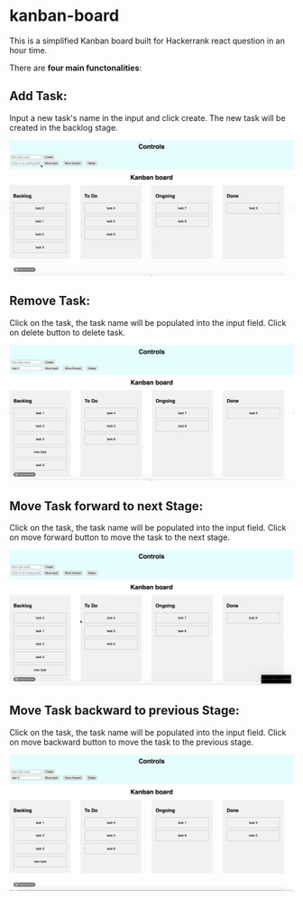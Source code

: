 # kanban-board

This is a simplified Kanban board built for Hackerrank react question in an hour time.

There are **four main functonalities**:

## Add Task:

Input a new task's name in the input and click create. The new task will be created in the backlog stage.

![Alt Text](https://github.com/dingxuan92/kanban-board/blob/master/demo/new_task.gif)

## Remove Task:

Click on the task, the task name will be populated into the input field. Click on delete button to delete task.

![Alt Text](https://github.com/dingxuan92/kanban-board/blob/master/demo/delete_task.gif)

## Move Task forward to next Stage:

Click on the task, the task name will be populated into the input field. Click on move forward button to move the task to the next stage. 

![Alt Text](https://github.com/dingxuan92/kanban-board/blob/master/demo/moveforward.gif)

## Move Task backward to previous Stage:

Click on the task, the task name will be populated into the input field. Click on move backward button to move the task to the previous stage.

![Alt Text](https://github.com/dingxuan92/kanban-board/blob/master/demo/movebackward.gif)
